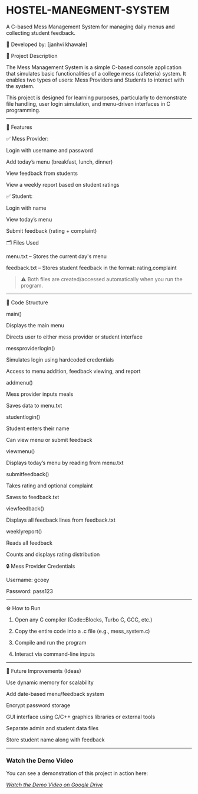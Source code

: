 # HOSTEL-MANEGMENT-SYSTEM
A C-based Mess Management System for managing daily menus and collecting student feedback.


🔧 Developed by: [janhvi khawale]


📌 Project Description

The Mess Management System is a simple C-based console application that simulates basic functionalities of a college mess (cafeteria) system. It enables two types of users: Mess Providers and Students to interact with the system.

This project is designed for learning purposes, particularly to demonstrate file handling, user login simulation, and menu-driven interfaces in C programming.

------------------------------------------
🎯 Features


✅ Mess Provider:

Login with username and password

Add today’s menu (breakfast, lunch, dinner)

View feedback from students

View a weekly report based on student ratings



✅ Student:

Login with name

View today’s menu

Submit feedback (rating + complaint)



🗂 Files Used

menu.txt – Stores the current day's menu

feedback.txt – Stores student feedback in the format: rating,complaint


> ⚠ Both files are created/accessed automatically when you run the program.


---------------------------------------------

📁 Code Structure

main()

Displays the main menu

Directs user to either mess provider or student interface



messproviderlogin()

Simulates login using hardcoded credentials

Access to menu addition, feedback viewing, and report



addmenu()

Mess provider inputs meals

Saves data to menu.txt



studentlogin()

Student enters their name

Can view menu or submit feedback



viewmenu()

Displays today’s menu by reading from menu.txt



submitfeedback()

Takes rating and optional complaint

Saves to feedback.txt



viewfeedback()

Displays all feedback lines from feedback.txt



weeklyreport()

Reads all feedback

Counts and displays rating distribution



🔒 Mess Provider Credentials

Username: gcoey

Password: pass123


-----------------------------------------------------------
⚙ How to Run

1. Open any C compiler (Code::Blocks, Turbo C, GCC, etc.)


2. Copy the entire code into a .c file (e.g., mess_system.c)


3. Compile and run the program


4. Interact via command-line inputs

---------------------------------------------------

🚀 Future Improvements (Ideas)

Use dynamic memory for scalability

Add date-based menu/feedback system

Encrypt password storage

GUI interface using C/C++ graphics libraries or external tools

Separate admin and student data files

Store student name along with feedback

-----------------------------------------------------------

### Watch the Demo Video

You can see a demonstration of this project in action here:

[*Watch the Demo Video on Google Drive*](https://drive.google.com/file/d/1YLfENOXzDAM_zxVAhxmtYIYBilNDyNpo/view?usp=sharing)

   
